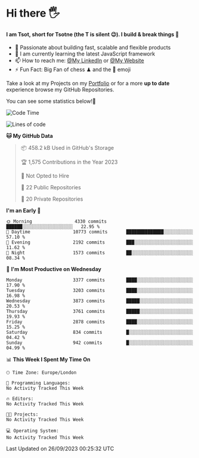 # Hi there :raised_hand_with_fingers_splayed:
#### I am Tsot, short for Tsotne (the T is silent :wink:). I build & break things :space_invader:
- :telescope: Passionate about building fast, scalable and flexible products
- :seedling: I am currently learning the latest JavaScript framework 
- :mailbox: How to reach me: [@My LinkedIn](https://www.linkedin.com/in/tsotne-gvadzabia/) or [@My Website](https://tsotne.co.uk/contact)
- :zap: Fun Fact: Big Fan of chess ♟ and the 👾 emoji

Take a look at my Projects on my [Portfolio](https://tsotne.co.uk/) or for a more **up to date** experience browse my GitHub Repositories.

You can see some statistics below!:space_invader:
<!--START_SECTION:waka-->
![Code Time](http://img.shields.io/badge/Code%20Time-761%20hrs%202%20mins-blue)

![Lines of code](https://img.shields.io/badge/From%20Hello%20World%20I%27ve%20Written-7.9%20million%20lines%20of%20code-blue)

**🐱 My GitHub Data** 

> 📦 458.2 kB Used in GitHub's Storage 
 > 
> 🏆 1,575 Contributions in the Year 2023
 > 
> 🚫 Not Opted to Hire
 > 
> 📜 22 Public Repositories 
 > 
> 🔑 20 Private Repositories 
 > 
**I'm an Early 🐤** 

```text
🌞 Morning                4330 commits        ██████░░░░░░░░░░░░░░░░░░░   22.95 % 
🌆 Daytime                10773 commits       ██████████████░░░░░░░░░░░   57.10 % 
🌃 Evening                2192 commits        ███░░░░░░░░░░░░░░░░░░░░░░   11.62 % 
🌙 Night                  1573 commits        ██░░░░░░░░░░░░░░░░░░░░░░░   08.34 % 
```
📅 **I'm Most Productive on Wednesday** 

```text
Monday                   3377 commits        ████░░░░░░░░░░░░░░░░░░░░░   17.90 % 
Tuesday                  3203 commits        ████░░░░░░░░░░░░░░░░░░░░░   16.98 % 
Wednesday                3873 commits        █████░░░░░░░░░░░░░░░░░░░░   20.53 % 
Thursday                 3761 commits        █████░░░░░░░░░░░░░░░░░░░░   19.93 % 
Friday                   2878 commits        ████░░░░░░░░░░░░░░░░░░░░░   15.25 % 
Saturday                 834 commits         █░░░░░░░░░░░░░░░░░░░░░░░░   04.42 % 
Sunday                   942 commits         █░░░░░░░░░░░░░░░░░░░░░░░░   04.99 % 
```


📊 **This Week I Spent My Time On** 

```text
🕑︎ Time Zone: Europe/London

💬 Programming Languages: 
No Activity Tracked This Week

🔥 Editors: 
No Activity Tracked This Week

🐱‍💻 Projects: 
No Activity Tracked This Week

💻 Operating System: 
No Activity Tracked This Week
```


 Last Updated on 26/09/2023 00:25:32 UTC
<!--END_SECTION:waka-->
